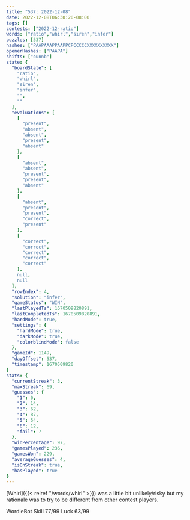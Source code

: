 ```yaml
---
title: "537: 2022-12-08"
date: 2022-12-08T06:30:20-08:00
tags: []
contests: ["2022-12-ratio"]
words: ["ratio","whirl","siren","infer"]
puzzles: [537]
hashes: ["PAAPAAAPPAAPPCPCCCCCXXXXXXXXXX"]
openerHashes: ["PAAPA"]
shifts: ["ounnb"]
state: {
  "boardState": [
    "ratio",
    "whirl",
    "siren",
    "infer",
    "",
    ""
  ],
  "evaluations": [
    [
      "present",
      "absent",
      "absent",
      "present",
      "absent"
    ],
    [
      "absent",
      "absent",
      "present",
      "present",
      "absent"
    ],
    [
      "absent",
      "present",
      "present",
      "correct",
      "present"
    ],
    [
      "correct",
      "correct",
      "correct",
      "correct",
      "correct"
    ],
    null,
    null
  ],
  "rowIndex": 4,
  "solution": "infer",
  "gameStatus": "WIN",
  "lastPlayedTs": 1670509820891,
  "lastCompletedTs": 1670509820891,
  "hardMode": true,
  "settings": {
    "hardMode": true,
    "darkMode": true,
    "colorblindMode": false
  },
  "gameId": 1149,
  "dayOffset": 537,
  "timestamp": 1670509820
}
stats: {
  "currentStreak": 3,
  "maxStreak": 69,
  "guesses": {
    "1": 0,
    "2": 14,
    "3": 62,
    "4": 87,
    "5": 54,
    "6": 12,
    "fail": 7
  },
  "winPercentage": 97,
  "gamesPlayed": 236,
  "gamesWon": 229,
  "averageGuesses": 4,
  "isOnStreak": true,
  "hasPlayed": true
}
---
```

<!-- more -->
[Whirl]({{< relref "/words/whirl" >}}) was a little bit unlikely/risky but my rationale was to try to be different from other contest players. 

WordleBot
Skill 77/99
Luck 63/99
